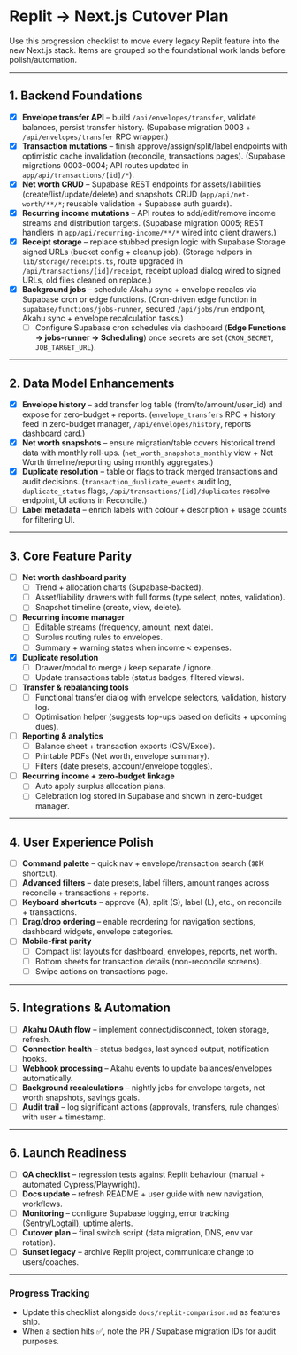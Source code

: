 # Replit → Next.js Cutover Plan

Use this progression checklist to move every legacy Replit feature into the new Next.js stack. Items are grouped so the foundational work lands before polish/automation.

---

## 1. Backend Foundations

- [x] **Envelope transfer API** – build `/api/envelopes/transfer`, validate balances, persist transfer history. (Supabase migration 0003 + `/api/envelopes/transfer` RPC wrapper.)
- [x] **Transaction mutations** – finish approve/assign/split/label endpoints with optimistic cache invalidation (reconcile, transactions pages). (Supabase migrations 0003-0004; API routes updated in `app/api/transactions/[id]/*`).
- [x] **Net worth CRUD** – Supabase REST endpoints for assets/liabilities (create/list/update/delete) and snapshots CRUD (`app/api/net-worth/**/*`; reusable validation + Supabase auth guards).
- [x] **Recurring income mutations** – API routes to add/edit/remove income streams and distribution targets. (Supabase migration 0005; REST handlers in `app/api/recurring-income/**/*` wired into client drawers.)
- [x] **Receipt storage** – replace stubbed presign logic with Supabase Storage signed URLs (bucket config + cleanup job). (Storage helpers in `lib/storage/receipts.ts`, route upgraded in `/api/transactions/[id]/receipt`, receipt upload dialog wired to signed URLs, old files cleaned on replace.)
- [x] **Background jobs** – schedule Akahu sync + envelope recalcs via Supabase cron or edge functions. (Cron-driven edge function in `supabase/functions/jobs-runner`, secured `/api/jobs/run` endpoint, Akahu sync + envelope recalculation tasks.)
  - ☐ Configure Supabase cron schedules via dashboard (**Edge Functions → jobs-runner → Scheduling**) once secrets are set (`CRON_SECRET`, `JOB_TARGET_URL`).

---

## 2. Data Model Enhancements

- [x] **Envelope history** – add transfer log table (from/to/amount/user_id) and expose for zero-budget + reports. (`envelope_transfers` RPC + history feed in zero-budget manager, `/api/envelopes/history`, reports dashboard card.)
- [x] **Net worth snapshots** – ensure migration/table covers historical trend data with monthly roll-ups. (`net_worth_snapshots_monthly` view + Net Worth timeline/reporting using monthly aggregates.)
- [x] **Duplicate resolution** – table or flags to track merged transactions and audit decisions. (`transaction_duplicate_events` audit log, `duplicate_status` flags, `/api/transactions/[id]/duplicates` resolve endpoint, UI actions in Reconcile.)
- [ ] **Label metadata** – enrich labels with colour + description + usage counts for filtering UI.

---

## 3. Core Feature Parity

- [ ] **Net worth dashboard parity**
  - [ ] Trend + allocation charts (Supabase-backed).
  - [ ] Asset/liability drawers with full forms (type select, notes, validation).
  - [ ] Snapshot timeline (create, view, delete).
- [ ] **Recurring income manager**
  - [ ] Editable streams (frequency, amount, next date).
  - [ ] Surplus routing rules to envelopes.
  - [ ] Summary + warning states when income < expenses.
- [x] **Duplicate resolution**
  - [ ] Drawer/modal to merge / keep separate / ignore.
  - [ ] Update transactions table (status badges, filtered views).
- [ ] **Transfer & rebalancing tools**
  - [ ] Functional transfer dialog with envelope selectors, validation, history log.
  - [ ] Optimisation helper (suggests top-ups based on deficits + upcoming dues).
- [ ] **Reporting & analytics**
  - [ ] Balance sheet + transaction exports (CSV/Excel).
  - [ ] Printable PDFs (Net worth, envelope summary).
  - [ ] Filters (date presets, account/envelope toggles).
- [ ] **Recurring income + zero-budget linkage**
  - [ ] Auto apply surplus allocation plans.
  - [ ] Celebration log stored in Supabase and shown in zero-budget manager.

---

## 4. User Experience Polish

- [ ] **Command palette** – quick nav + envelope/transaction search (⌘K shortcut).
- [ ] **Advanced filters** – date presets, label filters, amount ranges across reconcile + transactions + reports.
- [ ] **Keyboard shortcuts** – approve (A), split (S), label (L), etc., on reconcile + transactions.
- [ ] **Drag/drop ordering** – enable reordering for navigation sections, dashboard widgets, envelope categories.
- [ ] **Mobile-first parity**
  - [ ] Compact list layouts for dashboard, envelopes, reports, net worth.
  - [ ] Bottom sheets for transaction details (non-reconcile screens).
  - [ ] Swipe actions on transactions page.

---

## 5. Integrations & Automation

- [ ] **Akahu OAuth flow** – implement connect/disconnect, token storage, refresh.
- [ ] **Connection health** – status badges, last synced output, notification hooks.
- [ ] **Webhook processing** – Akahu events to update balances/envelopes automatically.
- [ ] **Background recalculations** – nightly jobs for envelope targets, net worth snapshots, savings goals.
- [ ] **Audit trail** – log significant actions (approvals, transfers, rule changes) with user + timestamp.

---

## 6. Launch Readiness

- [ ] **QA checklist** – regression tests against Replit behaviour (manual + automated Cypress/Playwright).
- [ ] **Docs update** – refresh README + user guide with new navigation, workflows.
- [ ] **Monitoring** – configure Supabase logging, error tracking (Sentry/Logtail), uptime alerts.
- [ ] **Cutover plan** – final switch script (data migration, DNS, env var rotation).
- [ ] **Sunset legacy** – archive Replit project, communicate change to users/coaches.

---

### Progress Tracking

- Update this checklist alongside `docs/replit-comparison.md` as features ship.
- When a section hits ✅, note the PR / Supabase migration IDs for audit purposes.

